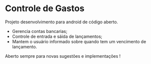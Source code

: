 Controle de Gastos
==============

Projeto desenvolvimento para android de código aberto.

- Gerencia contas bancarias;
- Controle de entrada e sáida de lançamentos;
- Mantem o usuário informado sobre quando tem um vencimento
de lançamento.

Aberto sempre para novas sugestões e implementações !

